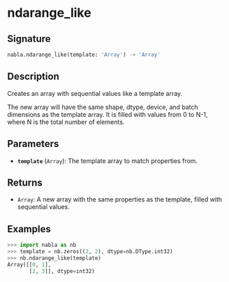 # ndarange_like

## Signature

```python
nabla.ndarange_like(template: 'Array') -> 'Array'
```

## Description

Creates an array with sequential values like a template array.

The new array will have the same shape, dtype, device, and batch
dimensions as the template array. It is filled with values from 0 to
N-1, where N is the total number of elements.

## Parameters

- **`template`** (`Array`): The template array to match properties from.

## Returns

- `Array`: A new array with the same properties as the template, filled with sequential values.

## Examples

```python
>>> import nabla as nb
>>> template = nb.zeros((2, 2), dtype=nb.DType.int32)
>>> nb.ndarange_like(template)
Array([[0, 1],
       [2, 3]], dtype=int32)
```
